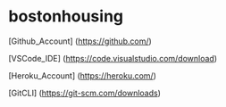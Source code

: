 # bostonhousing

[Github_Account] (https://github.com/)

[VSCode_IDE] (https://code.visualstudio.com/download)

[Heroku_Account] (https://heroku.com/)

[GitCLI] (https://git-scm.com/downloads)

